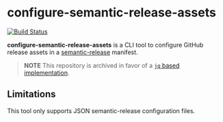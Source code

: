 # configure-semantic-release-assets

[![Build Status]](https://github.com/EricCrosson/configure-semantic-release-assets/actions/workflows/release.yml)

[build status]: https://github.com/EricCrosson/configure-semantic-release-assets/actions/workflows/release.yml/badge.svg?event=push

**configure-semantic-release-assets** is a CLI tool to configure GitHub release assets in a [semantic-release] manifest.

> **NOTE**
> This repository is archived in favor of a [`jq` based implementation](https://github.com/semantic-release-action/rust/commit/1372408106534a141e8e1fbcb8a2425dd8774057).

[semantic-release]: https://github.com/semantic-release/semantic-release

## Limitations

This tool only supports JSON semantic-release configuration files.
